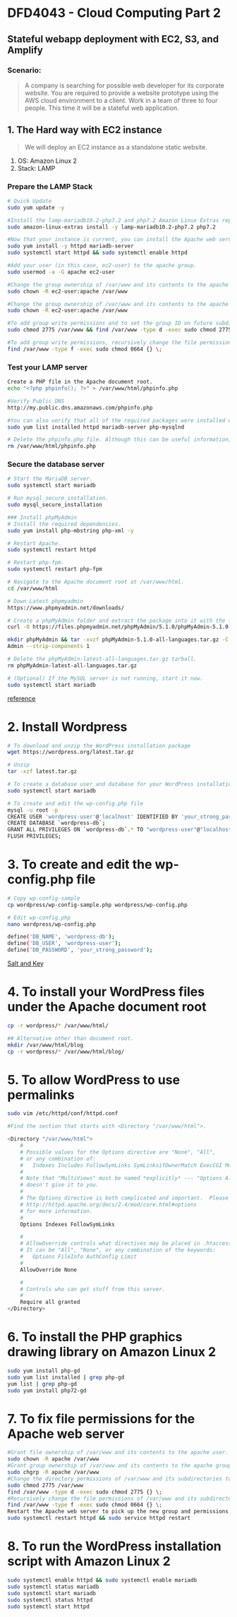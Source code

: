 # DFD4043 - Cloud Computing Part 2
## Stateful webapp deployment with EC2, S3, and Amplify

### Scenario:
> A company is searching for possible web developer for its corporate website. You are
required to provide a website prototype using the AWS cloud environment to a client. Work in a team of three to four people. This time it will be a stateful web application.

## 1. The Hard way with EC2 instance
> We will deploy an EC2 instance as a standalone static website.

1. OS: Amazon Linux 2
2. Stack: LAMP

### Prepare the LAMP Stack
```bash
# Quick Update
sudo yum update -y

#Install the lamp-mariadb10.2-php7.2 and php7.2 Amazon Linux Extras repositories
sudo amazon-linux-extras install -y lamp-mariadb10.2-php7.2 php7.2

#Now that your instance is current, you can install the Apache web server, MariaDB, and PHP software packages.
sudo yum install -y httpd mariadb-server
sudo systemctl start httpd && sudo systemctl enable httpd

#Add your user (in this case, ec2-user) to the apache group.
sudo usermod -a -G apache ec2-user

#Change the group ownership of /var/www and its contents to the apache group.
sudo chown -R ec2-user:apache /var/www

#Change the group ownership of /var/www and its contents to the apache group.
sudo chown -R ec2-user:apache /var/www

#To add group write permissions and to set the group ID on future subdirectories, change the directory permissions of /var/www and its subdirectories.
sudo chmod 2775 /var/www && find /var/www -type d -exec sudo chmod 2775 {} \;

#To add group write permissions, recursively change the file permissions of /var/www and its subdirectories:
find /var/www -type f -exec sudo chmod 0664 {} \;
```

### Test your LAMP server
```bash
Create a PHP file in the Apache document root.
echo "<?php phpinfo(); ?>" > /var/www/html/phpinfo.php

#Verify Public DNS
http://my.public.dns.amazonaws.com/phpinfo.php

#You can also verify that all of the required packages were installed with the following command.
sudo yum list installed httpd mariadb-server php-mysqlnd

# Delete the phpinfo.php file. Although this can be useful information, it should not be broadcast to the internet for security reasons.
rm /var/www/html/phpinfo.php
```
### Secure the database server
```bash
# Start the MariaDB server.
sudo systemctl start mariadb

# Run mysql_secure_installation.
sudo mysql_secure_installation

### Install phpMyAdmin
# Install the required dependencies.
sudo yum install php-mbstring php-xml -y

# Restart Apache.
sudo systemctl restart httpd

# Restart php-fpm.
sudo systemctl restart php-fpm

# Navigate to the Apache document root at /var/www/html.
cd /var/www/html

# Down Latest phpmyadmin
https://www.phpmyadmin.net/downloads/

# Create a phpMyAdmin folder and extract the package into it with the following command.
curl -O https://files.phpmyadmin.net/phpMyAdmin/5.1.0/phpMyAdmin-5.1.0-all-languages.tar.gz

mkdir phpMyAdmin && tar -xvzf phpMyAdmin-5.1.0-all-languages.tar.gz -C phpMy
Admin --strip-components 1

# Delete the phpMyAdmin-latest-all-languages.tar.gz tarball.
rm phpMyAdmin-latest-all-languages.tar.gz

# (Optional) If the MySQL server is not running, start it now.
sudo systemctl start mariadb

```
[reference](https://docs.aws.amazon.com/AWSEC2/latest/UserGuide/ec2-lamp-amazon-linux-2.html#prepare-lamp-server)

# 2. Install Wordpress
```bash
# To download and unzip the WordPress installation package
wget https://wordpress.org/latest.tar.gz

# Unzip
tar -xzf latest.tar.gz

# To create a database user and database for your WordPress installation
sudo systemctl start mariadb

# To create and edit the wp-config.php file
mysql -u root -p
CREATE USER 'wordpress-user'@'localhost' IDENTIFIED BY 'your_strong_password';
CREATE DATABASE `wordpress-db`;
GRANT ALL PRIVILEGES ON `wordpress-db`.* TO "wordpress-user"@"localhost";
FLUSH PRIVILEGES;
```

# 3. To create and edit the wp-config.php file
```bash
# Copy wp-config-sample
cp wordpress/wp-config-sample.php wordpress/wp-config.php

# Edit wp-config.php
nano wordpress/wp-config.php

define('DB_NAME', 'wordpress-db');
define('DB_USER', 'wordpress-user');
define('DB_PASSWORD', 'your_strong_password');
```
[Salt and Key](https://api.wordpress.org/secret-key/1.1/salt/)

# 4. To install your WordPress files under the Apache document root

```bash
cp -r wordpress/* /var/www/html/

## Alternative other than document root.
mkdir /var/www/html/blog
cp -r wordpress/* /var/www/html/blog/
```
# 5. To allow WordPress to use permalinks
```bash
sudo vim /etc/httpd/conf/httpd.conf

#Find the section that starts with <Directory "/var/www/html">.

<Directory "/var/www/html">
    #
    # Possible values for the Options directive are "None", "All",
    # or any combination of:
    #   Indexes Includes FollowSymLinks SymLinksifOwnerMatch ExecCGI MultiViews
    #
    # Note that "MultiViews" must be named *explicitly* --- "Options All"
    # doesn't give it to you.
    #
    # The Options directive is both complicated and important.  Please see
    # http://httpd.apache.org/docs/2.4/mod/core.html#options
    # for more information.
    #
    Options Indexes FollowSymLinks

    #
    # AllowOverride controls what directives may be placed in .htaccess files.
    # It can be "All", "None", or any combination of the keywords:
    #   Options FileInfo AuthConfig Limit
    #
    AllowOverride None

    #
    # Controls who can get stuff from this server.
    #
    Require all granted
</Directory>

```

# 6. To install the PHP graphics drawing library on Amazon Linux 2
```bash
sudo yum install php-gd
sudo yum list installed | grep php-gd
yum list | grep php-gd
sudo yum install php72-gd
```

# 7. To fix file permissions for the Apache web server
```bash
#Grant file ownership of /var/www and its contents to the apache user.
sudo chown -R apache /var/www
#Grant group ownership of /var/www and its contents to the apache group.
sudo chgrp -R apache /var/www
#Change the directory permissions of /var/www and its subdirectories to add group write permissions and to set the group ID on future subdirectories.
sudo chmod 2775 /var/www
find /var/www -type d -exec sudo chmod 2775 {} \;
#Recursively change the file permissions of /var/www and its subdirectories to add group write permissions.
find /var/www -type f -exec sudo chmod 0664 {} \;
Restart the Apache web server to pick up the new group and permissions.
sudo systemctl restart httpd && sudo service httpd restart
```

# 8. To run the WordPress installation script with Amazon Linux 2
```bash
sudo systemctl enable httpd && sudo systemctl enable mariadb
sudo systemctl status mariadb
sudo systemctl start mariadb
sudo systemctl status httpd
sudo systemctl start httpd
```